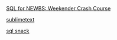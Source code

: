 [SQL for NEWBS: Weekender Crash Course](https://nordea.udemy.com/course/sql-for-newbs/)

[sublimetext](https://www.sublimetext.com)

[sql snack](http://sqlsnack.com)